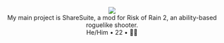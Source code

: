 <p align="center"><img src="https://i.imgur.com/4OXvy2x.png"></img><br>My main project is ShareSuite, a mod for Risk of Rain 2, an ability-based roguelike shooter. <br>He/Him • 22 • 🏳️‍🌈</p>
